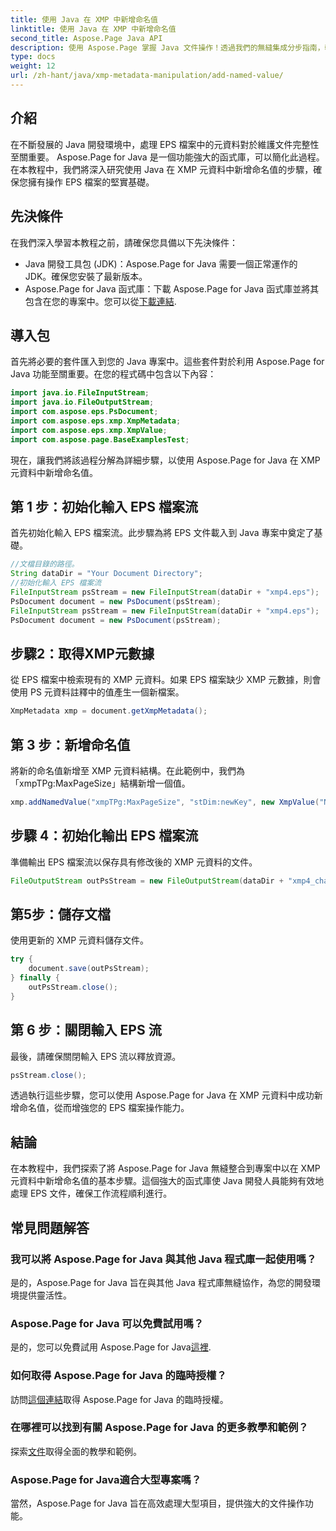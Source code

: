 ```yaml
---
title: 使用 Java 在 XMP 中新增命名值
linktitle: 使用 Java 在 XMP 中新增命名值
second_title: Aspose.Page Java API
description: 使用 Aspose.Page 掌握 Java 文件操作！透過我們的無縫集成分步指南，輕鬆在 XMP 元資料中新增命名值。
type: docs
weight: 12
url: /zh-hant/java/xmp-metadata-manipulation/add-named-value/
---
```

## 介紹
在不斷發展的 Java 開發環境中，處理 EPS 檔案中的元資料對於維護文件完整性至關重要。 Aspose.Page for Java 是一個功能強大的函式庫，可以簡化此過程。在本教程中，我們將深入研究使用 Java 在 XMP 元資料中新增命名值的步驟，確保您擁有操作 EPS 檔案的堅實基礎。
## 先決條件
在我們深入學習本教程之前，請確保您具備以下先決條件：
- Java 開發工具包 (JDK)：Aspose.Page for Java 需要一個正常運作的 JDK。確保您安裝了最新版本。
- Aspose.Page for Java 函式庫：下載 Aspose.Page for Java 函式庫並將其包含在您的專案中。您可以從[下載連結](https://releases.aspose.com/page/java/).
## 導入包
首先將必要的套件匯入到您的 Java 專案中。這些套件對於利用 Aspose.Page for Java 功能至關重要。在您的程式碼中包含以下內容：
```java
import java.io.FileInputStream;
import java.io.FileOutputStream;
import com.aspose.eps.PsDocument;
import com.aspose.eps.xmp.XmpMetadata;
import com.aspose.eps.xmp.XmpValue;
import com.aspose.page.BaseExamplesTest;
```
現在，讓我們將該過程分解為詳細步驟，以使用 Aspose.Page for Java 在 XMP 元資料中新增命名值。
## 第 1 步：初始化輸入 EPS 檔案流
首先初始化輸入 EPS 檔案流。此步驟為將 EPS 文件載入到 Java 專案中奠定了基礎。
```java
//文檔目錄的路徑。
String dataDir = "Your Document Directory";
//初始化輸入 EPS 檔案流
FileInputStream psStream = new FileInputStream(dataDir + "xmp4.eps");
PsDocument document = new PsDocument(psStream);
FileInputStream psStream = new FileInputStream(dataDir + "xmp4.eps");
PsDocument document = new PsDocument(psStream);
```
## 步驟2：取得XMP元數據
從 EPS 檔案中檢索現有的 XMP 元資料。如果 EPS 檔案缺少 XMP 元數據，則會使用 PS 元資料註釋中的值產生一個新檔案。
```java
XmpMetadata xmp = document.getXmpMetadata();
```
## 第 3 步：新增命名值
將新的命名值新增至 XMP 元資料結構。在此範例中，我們為「xmpTPg:MaxPageSize」結構新增一個值。
```java
xmp.addNamedValue("xmpTPg:MaxPageSize", "stDim:newKey", new XmpValue("NewValue"));
```
## 步驟 4：初始化輸出 EPS 檔案流
準備輸出 EPS 檔案流以保存具有修改後的 XMP 元資料的文件。
```java
FileOutputStream outPsStream = new FileOutputStream(dataDir + "xmp4_changed.eps");
```
## 第5步：儲存文檔
使用更新的 XMP 元資料儲存文件。
```java
try {
    document.save(outPsStream);
} finally {
    outPsStream.close();
}
```
## 第 6 步：關閉輸入 EPS 流
最後，請確保關閉輸入 EPS 流以釋放資源。
```java
psStream.close();
```
透過執行這些步驟，您可以使用 Aspose.Page for Java 在 XMP 元資料中成功新增命名值，從而增強您的 EPS 檔案操作能力。
## 結論
在本教程中，我們探索了將 Aspose.Page for Java 無縫整合到專案中以在 XMP 元資料中新增命名值的基本步驟。這個強大的函式庫使 Java 開發人員能夠有效地處理 EPS 文件，確保工作流程順利進行。
## 常見問題解答
### 我可以將 Aspose.Page for Java 與其他 Java 程式庫一起使用嗎？
是的，Aspose.Page for Java 旨在與其他 Java 程式庫無縫協作，為您的開發環境提供靈活性。
### Aspose.Page for Java 可以免費試用嗎？
是的，您可以免費試用 Aspose.Page for Java[這裡](https://releases.aspose.com/).
### 如何取得 Aspose.Page for Java 的臨時授權？
訪問[這個連結](https://purchase.aspose.com/temporary-license/)取得 Aspose.Page for Java 的臨時授權。
### 在哪裡可以找到有關 Aspose.Page for Java 的更多教學和範例？
探索[文件](https://reference.aspose.com/page/java/)取得全面的教學和範例。
### Aspose.Page for Java適合大型專案嗎？
當然，Aspose.Page for Java 旨在高效處理大型項目，提供強大的文件操作功能。